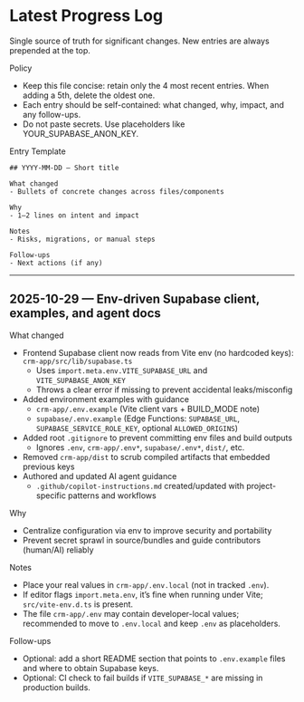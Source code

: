 # Latest Progress Log

Single source of truth for significant changes. New entries are always prepended at the top.

Policy
- Keep this file concise: retain only the 4 most recent entries. When adding a 5th, delete the oldest one.
- Each entry should be self-contained: what changed, why, impact, and any follow-ups.
- Do not paste secrets. Use placeholders like YOUR_SUPABASE_ANON_KEY.

Entry Template
```
## YYYY-MM-DD — Short title

What changed
- Bullets of concrete changes across files/components

Why
- 1–2 lines on intent and impact

Notes
- Risks, migrations, or manual steps

Follow-ups
- Next actions (if any)
```

---

## 2025-10-29 — Env-driven Supabase client, examples, and agent docs

What changed
- Frontend Supabase client now reads from Vite env (no hardcoded keys): `crm-app/src/lib/supabase.ts`
  - Uses `import.meta.env.VITE_SUPABASE_URL` and `VITE_SUPABASE_ANON_KEY`
  - Throws a clear error if missing to prevent accidental leaks/misconfig
- Added environment examples with guidance
  - `crm-app/.env.example` (Vite client vars + BUILD_MODE note)
  - `supabase/.env.example` (Edge Functions: `SUPABASE_URL`, `SUPABASE_SERVICE_ROLE_KEY`, optional `ALLOWED_ORIGINS`)
- Added root `.gitignore` to prevent committing env files and build outputs
  - Ignores `.env`, `crm-app/.env*`, `supabase/.env*`, `dist/`, etc.
- Removed `crm-app/dist` to scrub compiled artifacts that embedded previous keys
- Authored and updated AI agent guidance
  - `.github/copilot-instructions.md` created/updated with project-specific patterns and workflows

Why
- Centralize configuration via env to improve security and portability
- Prevent secret sprawl in source/bundles and guide contributors (human/AI) reliably

Notes
- Place your real values in `crm-app/.env.local` (not in tracked `.env`).
- If editor flags `import.meta.env`, it’s fine when running under Vite; `src/vite-env.d.ts` is present.
- The file `crm-app/.env` may contain developer-local values; recommended to move to `.env.local` and keep `.env` as placeholders.

Follow-ups
- Optional: add a short README section that points to `.env.example` files and where to obtain Supabase keys.
- Optional: CI check to fail builds if `VITE_SUPABASE_*` are missing in production builds.
